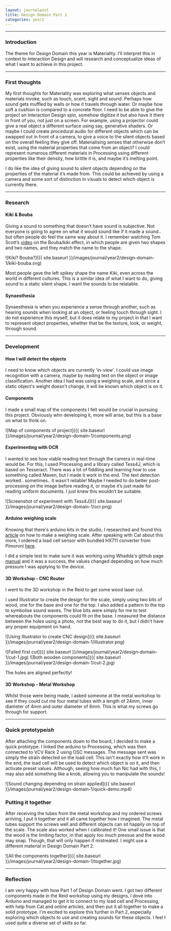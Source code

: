 ```yaml
---
layout: journalpost
title: Design Domain Part 1
categories: year2
---
```


---

### Introduction

The theme for Design Domain this year is Materiality. I’ll interpret this in context to Interaction Design and will research and conceptualize ideas of what I want to achieve in this project.

---

### First thoughts

My first thoughts for Materiality was exploring what senses objects and materials invoke, such as touch, scent, sight and sound. Perhaps how sound gets muffled by walls or how it travels through water. Or maybe how soft a cushion is compared to a concrete floor. I need to be able to give the project an Interaction Design spin, somehow digitize it but also have it there in front of you, not just on a screen. For example, using a projector could give a real object a different surface using say, generative shaders. Or maybe I could create procedural audio for different objects which can be swapped out in front of a camera, to give a voice to the silent objects based on the overall feeling they give off. Materialising senses that otherwise don’t exist, using the material properties that come from an object? I could represent numerous different materials in Processing using different properties like their density, how brittle it is, and maybe it’s melting point.

I do like the idea of giving sound to silent objects depending on the properties of the material it’s made from. This could be achieved by using a camera and some sort of distinction in visuals to detect which object is currently there.

---

### Research

#### Kiki & Bouba

Giving a sound to something that doesn’t have sound is subjective. Not everyone is going to agree on what it would sound like if it made a sound.. but often people do feel the same way about it. I remember watching Tom Scott’s [video](https://youtu.be/1TDIAObsqcs) on the Bouba/kiki effect, in which people are given two shapes and two names, and they match the name to the shape. 

![Kiki? Bouba?]({{ site.baseurl }}/images/journal/year2/design-domain-1/kiki-bouba.svg)

Most people gave the left spikey shape the name Kiki, even across the world in different cultures. This is a similar idea of what I want to do, giving sound to a static silent shape. I want the sounds to be relatable.

#### Synaesthesia 

Synaesthesia is when you experience a sense through another, such as hearing sounds when looking at an object, or feeling touch through sight. I do not experience this myself, but it does relate to my project in that I want to represent object properties, whether that be the texture, look, or weight, through sound.

---

### Development

#### How I will detect the objects

I need to know which objects are currently 'in-view'. I could use image recognition with a camera, maybe by reading text on the object or image classification. Another idea I had was using a weighing scale, and since a static object's weight doesn't change, it will be known which object is on it.

#### Components

I made a small map of the components I felt would be crucial in pursuing this project. Obviously whn developing it, more will arise, but this is a base on what to think on.

![Map of components of project]({{ site.baseurl }}/images/journal/year2/design-domain-1/components.png)

#### Experimenting with OCR

I wanted to see how viable reading text through the camera in real-time would be. For this, I used Processing and a library called Tess4J, which is based on Tesseract. There was a lot of fiddling and learning how to use something called Maven, but I made it work in the end. The text detection worked.. sometimes.. it wasn’t reliable! Maybe I needed to do better post-processing on the image before reading it, or maybe it’s just made for reading uniform documents. I just knew this wouldn’t be suitable.

![Screenshot of experiment with Tess4J]({{ site.baseurl }}/images/journal/year2/design-domain-1/ocr.png)

#### Arduino weighing scale

Knowing that there's arduino kits in the studio, I researched and found this [article](https://www.instructables.com/How-to-Build-Arduino-Weighing-Scales/) on how to make a weighing scale. After speaking with Cat about this more, I ordered a load cell sensor with bundled HX711 converter from Pimoroni [here](https://shop.pimoroni.com/products/electronic-scale-load-cell-sensor?variant=39365450432595).

I did a simple test to make sure it was working using Whadda's github page [manual](https://github.com/WhaddaMakers/Electronic-scale-load-cell-sensor) and it was a success, the values changed depending on how much pressure I was applying to the device.

#### 3D Workshop - CNC Router

I went to the 3D workshop in the Reid to get some wood laser cut.

I used Illustrator to create the design for the scale, simply using two bits of wood, one for the base and one for the top. I also added a pattern to the top to symbolise sound waves. The blue bits were simply for me to test whereabouts the components could fit on the base. I measured the distance between the holes using a photo, not the best way to do it, but I didn't have any proper equipment on hand.

![Using Illustrator to create CNC design]({{ site.baseurl }}/images/journal/year2/design-domain-1/illustrator.png)

![Failed first cut]({{ site.baseurl }}/images/journal/year2/design-domain-1/cut-1.jpg)
![Both wooden components]({{ site.baseurl }}/images/journal/year2/design-domain-1/cut-2.jpg)

The holes are aligned perfectly!

#### 3D Workshop - Metal Workshop

Whilst those were being made, I asked someone at the metal workshop to see if they could cut me four metal tubes with a length of 24mm, inner diameter of 4mm and outer diameter of 8mm. This is what my screws go through for support.

---

### Quick prototype*ish*

After attaching the components down to the board, I decided to make a quick prototype. I linked the arduino to Processing, which was then connected to VCV Rack 2 using OSC messages. The message sent was simply the strain detected on the load cell. This isn't exactly how it'll work in the end, the load cell will be used to detect which object is on it, and then activate preset values. Although, seeing how much fun Nic had with this, I may also add something like a knob, allowing you to manipulate the sounds!

![Sound changing depending on strain applied]({{ site.baseurl }}/images/journal/year2/design-domain-1/quick-demo.mp4)

### Putting it together

After receiving the tubes from the metal workshop and my ordered screws arriving, I put it together and it all came together how I imagined. The metal tubes support the screws well and different objects can sit happily on top of the scale. The scale also worked when I calibrated it! One small issue is that the wood is the limiting factor, in that apply too much pressue and the wood may snap. Though, that will only happen if mistreated. I might use a different material in Design Domain Part 2.

![All the components together]({{ site.baseurl }}/images/journal/year2/design-domain-1/together.jpg)

---

### Reflection

I am very happy with how Part 1 of Design Domain went. I got two different components made in the Reid workshop using my designs, I dove into Arduino and managed to get it to connect to my load cell and Processing, with help from Cat and online articles, and then put it all together to make a solid prototype. I'm excited to explore this further in Part 2, especially exploring which objects to use and creating sounds for these objects. I feel I used quite a diverse set of skills so far.











